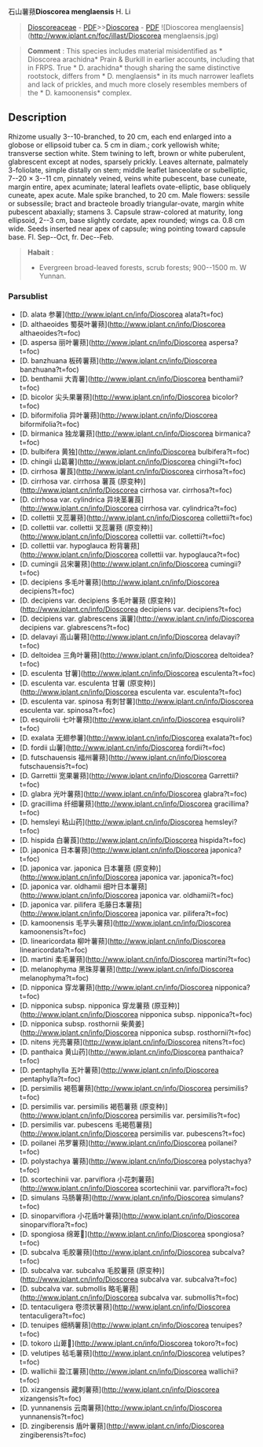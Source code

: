 石山薯蓣**Dioscorea menglaensis** H. Li

> [Dioscoreaceae](http://www.iplant.cn/info/Dioscoreaceae?t=foc) - [PDF](http://www.iplant.cn/foc/pdf/Dioscoreaceae.pdf)>>[Dioscorea](http://www.iplant.cn/info/Dioscorea?t=foc) - [PDF](http://www.iplant.cn/foc/pdf/Dioscorea.pdf)
![Dioscorea menglaensis](http://www.iplant.cn/foc/illast/Dioscorea menglaensis.jpg)

> **Comment** : 
> This species includes material misidentified as * Dioscorea arachidna* Prain & Burkill in earlier accounts, including that in FRPS. True * D. arachidna* though sharing the same distinctive rootstock, differs from * D. menglaensis* in its much narrower leaflets and lack of prickles, and much more closely resembles members of the * D. kamoonensis* complex.

## Description

Rhizome usually 3--10-branched, to 20 cm, each end enlarged into a globose or ellipsoid tuber ca. 5 cm in diam.; cork yellowish white; transverse section white. Stem twining to left, brown or white puberulent, glabrescent except at nodes, sparsely prickly. Leaves alternate, palmately 3-foliolate, simple distally on stem; middle leaflet lanceolate or subelliptic, 7--20 × 3--11 cm, pinnately veined, veins white pubescent, base cuneate, margin entire, apex acuminate; lateral leaflets ovate-elliptic, base obliquely cuneate, apex acute. Male spike branched, to 20 cm. Male flowers: sessile or subsessile; bract and bracteole broadly triangular-ovate, margin white pubescent abaxially; stamens 3. Capsule straw-colored at maturity, long ellipsoid, 2--3 cm, base slightly cordate, apex rounded; wings ca. 0.8 cm wide. Seeds inserted near apex of capsule; wing pointing toward capsule base. Fl. Sep--Oct, fr. Dec--Feb.

> **Habait** : 
>* Evergreen broad-leaved forests, scrub forests; 900--1500 m. W Yunnan.

### Parsublist

* [D.  alata  参薯](http://www.iplant.cn/info/Dioscorea alata?t=foc)
* [D.  althaeoides  蜀葵叶薯蓣](http://www.iplant.cn/info/Dioscorea althaeoides?t=foc)
* [D.  aspersa  丽叶薯蓣](http://www.iplant.cn/info/Dioscorea aspersa?t=foc)
* [D.  banzhuana  板砖薯蓣](http://www.iplant.cn/info/Dioscorea banzhuana?t=foc)
* [D.  benthamii  大青薯](http://www.iplant.cn/info/Dioscorea benthamii?t=foc)
* [D.  bicolor  尖头果薯蓣](http://www.iplant.cn/info/Dioscorea bicolor?t=foc)
* [D.  biformifolia  异叶薯蓣](http://www.iplant.cn/info/Dioscorea biformifolia?t=foc)
* [D.  birmanica  独龙薯蓣](http://www.iplant.cn/info/Dioscorea birmanica?t=foc)
* [D.  bulbifera  黄独](http://www.iplant.cn/info/Dioscorea bulbifera?t=foc)
* [D.  chingii  山葛薯](http://www.iplant.cn/info/Dioscorea chingii?t=foc)
* [D.  cirrhosa  薯莨](http://www.iplant.cn/info/Dioscorea cirrhosa?t=foc)
* [D.  cirrhosa var. cirrhosa  薯莨 (原变种)](http://www.iplant.cn/info/Dioscorea cirrhosa var. cirrhosa?t=foc)
* [D.  cirrhosa var. cylindrica  异块茎薯莨](http://www.iplant.cn/info/Dioscorea cirrhosa var. cylindrica?t=foc)
* [D.  collettii  叉蕊薯蓣](http://www.iplant.cn/info/Dioscorea collettii?t=foc)
* [D.  collettii var. collettii  叉蕊薯蓣 (原变种)](http://www.iplant.cn/info/Dioscorea collettii var. collettii?t=foc)
* [D.  collettii var. hypoglauca  粉背薯蓣](http://www.iplant.cn/info/Dioscorea collettii var. hypoglauca?t=foc)
* [D.  cumingii  吕宋薯蓣](http://www.iplant.cn/info/Dioscorea cumingii?t=foc)
* [D.  decipiens  多毛叶薯蓣](http://www.iplant.cn/info/Dioscorea decipiens?t=foc)
* [D.  decipiens var. decipiens  多毛叶薯蓣 (原变种)](http://www.iplant.cn/info/Dioscorea decipiens var. decipiens?t=foc)
* [D.  decipiens var. glabrescens  滇薯](http://www.iplant.cn/info/Dioscorea decipiens var. glabrescens?t=foc)
* [D.  delavayi  高山薯蓣](http://www.iplant.cn/info/Dioscorea delavayi?t=foc)
* [D.  deltoidea  三角叶薯蓣](http://www.iplant.cn/info/Dioscorea deltoidea?t=foc)
* [D.  esculenta  甘薯](http://www.iplant.cn/info/Dioscorea esculenta?t=foc)
* [D.  esculenta var. esculenta  甘薯 (原变种)](http://www.iplant.cn/info/Dioscorea esculenta var. esculenta?t=foc)
* [D.  esculenta var. spinosa  有刺甘薯](http://www.iplant.cn/info/Dioscorea esculenta var. spinosa?t=foc)
* [D.  esquirolii  七叶薯蓣](http://www.iplant.cn/info/Dioscorea esquirolii?t=foc)
* [D.  exalata  无翅参薯](http://www.iplant.cn/info/Dioscorea exalata?t=foc)
* [D.  fordii  山薯](http://www.iplant.cn/info/Dioscorea fordii?t=foc)
* [D.  futschauensis  福州薯蓣](http://www.iplant.cn/info/Dioscorea futschauensis?t=foc)
* [D.  Garrettii  宽果薯蓣](http://www.iplant.cn/info/Dioscorea Garrettii?t=foc)
* [D.  glabra  光叶薯蓣](http://www.iplant.cn/info/Dioscorea glabra?t=foc)
* [D.  gracillima  纤细薯蓣](http://www.iplant.cn/info/Dioscorea gracillima?t=foc)
* [D.  hemsleyi  粘山药](http://www.iplant.cn/info/Dioscorea hemsleyi?t=foc)
* [D.  hispida  白薯莨](http://www.iplant.cn/info/Dioscorea hispida?t=foc)
* [D.  japonica  日本薯蓣](http://www.iplant.cn/info/Dioscorea japonica?t=foc)
* [D.  japonica var. japonica  日本薯蓣 (原变种)](http://www.iplant.cn/info/Dioscorea japonica var. japonica?t=foc)
* [D.  japonica var. oldhamii  细叶日本薯蓣](http://www.iplant.cn/info/Dioscorea japonica var. oldhamii?t=foc)
* [D.  japonica var. pilifera  毛藤日本薯蓣](http://www.iplant.cn/info/Dioscorea japonica var. pilifera?t=foc)
* [D.  kamoonensis  毛芋头薯蓣](http://www.iplant.cn/info/Dioscorea kamoonensis?t=foc)
* [D.  linearicordata  柳叶薯蓣](http://www.iplant.cn/info/Dioscorea linearicordata?t=foc)
* [D.  martini  柔毛薯蓣](http://www.iplant.cn/info/Dioscorea martini?t=foc)
* [D.  melanophyma  黑珠芽薯蓣](http://www.iplant.cn/info/Dioscorea melanophyma?t=foc)
* [D.  nipponica  穿龙薯蓣](http://www.iplant.cn/info/Dioscorea nipponica?t=foc)
* [D.  nipponica subsp. nipponica  穿龙薯蓣 (原亚种)](http://www.iplant.cn/info/Dioscorea nipponica subsp. nipponica?t=foc)
* [D.  nipponica subsp. rosthornii  柴黄姜](http://www.iplant.cn/info/Dioscorea nipponica subsp. rosthornii?t=foc)
* [D.  nitens  光亮薯蓣](http://www.iplant.cn/info/Dioscorea nitens?t=foc)
* [D.  panthaica  黄山药](http://www.iplant.cn/info/Dioscorea panthaica?t=foc)
* [D.  pentaphylla  五叶薯蓣](http://www.iplant.cn/info/Dioscorea pentaphylla?t=foc)
* [D.  persimilis  褐苞薯蓣](http://www.iplant.cn/info/Dioscorea persimilis?t=foc)
* [D.  persimilis var. persimilis  褐苞薯蓣 (原变种)](http://www.iplant.cn/info/Dioscorea persimilis var. persimilis?t=foc)
* [D.  persimilis var. pubescens  毛褐苞薯蓣](http://www.iplant.cn/info/Dioscorea persimilis var. pubescens?t=foc)
* [D.  poilanei  吊罗薯蓣](http://www.iplant.cn/info/Dioscorea poilanei?t=foc)
* [D.  polystachya  薯蓣](http://www.iplant.cn/info/Dioscorea polystachya?t=foc)
* [D.  scortechinii var. parviflora  小花刺薯蓣](http://www.iplant.cn/info/Dioscorea scortechinii var. parviflora?t=foc)
* [D.  simulans  马肠薯蓣](http://www.iplant.cn/info/Dioscorea simulans?t=foc)
* [D.  sinoparviflora  小花盾叶薯蓣](http://www.iplant.cn/info/Dioscorea sinoparviflora?t=foc)
* [D.  spongiosa  绵萆](http://www.iplant.cn/info/Dioscorea spongiosa?t=foc)
* [D.  subcalva  毛胶薯蓣](http://www.iplant.cn/info/Dioscorea subcalva?t=foc)
* [D.  subcalva var. subcalva  毛胶薯蓣 (原变种)](http://www.iplant.cn/info/Dioscorea subcalva var. subcalva?t=foc)
* [D.  subcalva var. submollis  略毛薯蓣](http://www.iplant.cn/info/Dioscorea subcalva var. submollis?t=foc)
* [D.  tentaculigera  卷须状薯蓣](http://www.iplant.cn/info/Dioscorea tentaculigera?t=foc)
* [D.  tenuipes  细柄薯蓣](http://www.iplant.cn/info/Dioscorea tenuipes?t=foc)
* [D.  tokoro  山萆](http://www.iplant.cn/info/Dioscorea tokoro?t=foc)
* [D.  velutipes  毡毛薯蓣](http://www.iplant.cn/info/Dioscorea velutipes?t=foc)
* [D.  wallichii  盈江薯蓣](http://www.iplant.cn/info/Dioscorea wallichii?t=foc)
* [D.  xizangensis  藏刺薯蓣](http://www.iplant.cn/info/Dioscorea xizangensis?t=foc)
* [D.  yunnanensis  云南薯蓣](http://www.iplant.cn/info/Dioscorea yunnanensis?t=foc)
* [D.  zingiberensis  盾叶薯蓣](http://www.iplant.cn/info/Dioscorea zingiberensis?t=foc)
